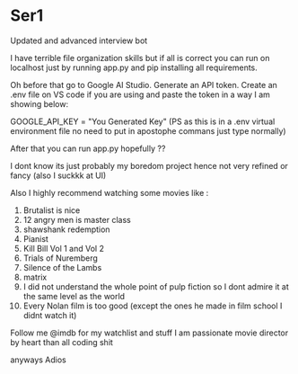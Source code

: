# Ser1
Updated and advanced interview bot

I have terrible file organization skills 
but if all is correct you can run on localhost just by running app.py and pip installing all requirements.

Oh before that go to Google AI Studio. Generate an API token. Create an .env file on VS code if you are using and paste the token in a way I am showing below:

GOOGLE_API_KEY = "You Generated Key"  (PS as this is in a .env virtual environment file no need to put in apostophe commans just type normally)

After that you can run app.py hopefully ??

I dont know its just probably my boredom project hence not very refined or fancy (also I suckkk at UI)

Also I highly recommend watching some movies like : 
1. Brutalist is nice
2. 12 angry men is master class
3. shawshank redemption
4. Pianist
5. Kill Bill Vol 1 and Vol 2
6. Trials of Nuremberg
7. Silence of the Lambs
8. matrix
9. I did not understand the whole point of pulp fiction so I dont admire it at the same level as the world
10. Every Nolan film is too good (except the ones he made in film school I didnt watch it)

Follow me @imdb for my watchlist and stuff I am passionate movie director by heart than all coding shit

anyways Adios
